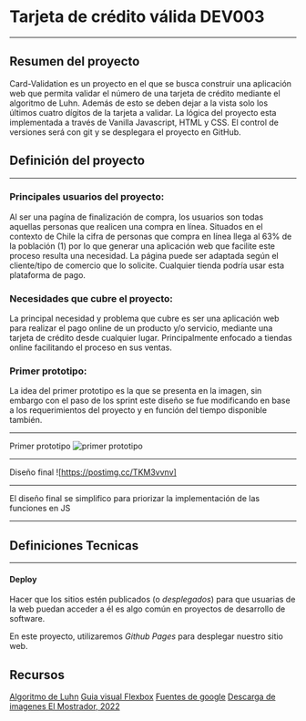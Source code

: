 # Tarjeta de crédito válida DEV003
***
## Resumen del proyecto

Card-Validation es un proyecto en el que se busca construir una aplicación web que permita validar el número de una tarjeta de crédito mediante el algoritmo de Luhn. Además de esto se deben dejar a la vista solo los últimos cuatro dígitos de la tarjeta a validar. La lógica del proyecto esta implementada a través de Vanilla Javascript, HTML y CSS. El control de versiones será con git y se desplegara el proyecto en GitHub.

## Definición del proyecto
***
### Principales usuarios del proyecto:

Al ser una pagína de finalización de compra, los usuarios son todas aquellas personas que realicen una compra en línea. Situados en el contexto de Chile la cifra de personas que compra en línea llega al 63% de la población (1) por lo que generar una aplicación web que facilite este proceso resulta una necesidad. La página puede ser adaptada según el cliente/tipo de comercio que lo solicite. Cualquier tienda podría usar esta plataforma de pago.

### Necesidades que cubre el proyecto:

La principal necesidad y problema que cubre es ser una aplicación web para realizar el pago online de un producto y/o servicio, mediante una tarjeta de crédito desde cualquier lugar. Principalmente enfocado a tiendas online facilitando el proceso en sus ventas. 

### Primer prototipo:

La idea del primer prototipo es la que se presenta en la imagen, sin embargo con el paso de los sprint este diseño se fue modificando en base a los requerimientos del proyecto y en función del tiempo disponible también.
***
Primer prototipo
![primer prototipo](https://postimg.cc/B8mYHsCr)
***
Diseño final
![https://postimg.cc/TKM3vvnv]
***
El diseño final se simplifico para priorizar la implementación de las funciones en JS
***
## Definiciones Tecnicas
***

#### Deploy
Hacer que los sitios estén publicados (o _desplegados_) para que usuarias de
la web puedan acceder a él es algo común en proyectos de desarrollo de software.

En este proyecto, utilizaremos _Github Pages_ para desplegar nuestro sitio web.

## Recursos

[Algoritmo de Luhn](http://bit.ly/3iWMWxF)
[Guia visual Flexbox](https://flexbox.malven.co/)
[Fuentes de google](https://fonts.google.com/)
[Descarga de imagenes ](https://www.freepik.es/)
[El Mostrador, 2022](https://bit.ly/3YjPFl4)
